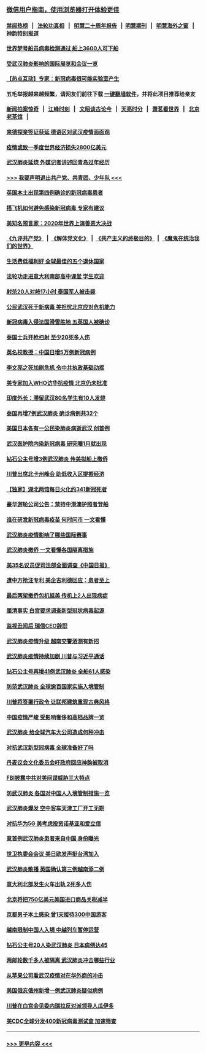 ### [微信用户指南，使用浏览器打开体验更佳](https://github.com/gfw-breaker/banned-news1/blob/master/indexes/wechat-guide.md?t=0)
#### [禁闻热榜](热点新闻.md?t=0)  &nbsp;&nbsp;|&nbsp;&nbsp; [法轮功真相](https://github.com/gfw-breaker/truth/blob/master/README.md?t=0) &nbsp;&nbsp;|&nbsp;&nbsp; [明慧二十周年报告](https://github.com/gfw-breaker/mh-reports/blob/master/README.md?t=0) &nbsp;&nbsp;|&nbsp;&nbsp;[明慧期刊](https://github.com/gfw-breaker/mh-qikan) &nbsp;&nbsp;|&nbsp;&nbsp; [明慧海外之窗](https://github.com/gfw-breaker/mh-news/blob/master/README.md?t=0) &nbsp;&nbsp;|&nbsp;&nbsp; [神韵特别报道](https://github.com/gfw-breaker/mh-news/blob/master/shenyun.md?t=0)
#### [世界梦号船员病毒检测通过 船上3600人可下船](../pages/nsc418/n11856520.md?t=02100711) 
#### [受武汉肺炎影响的国际展览和会议一览](../pages/nsc418/n11856420.md?t=02100711) 
#### [【热点互动】专家：新冠病毒很可能实验室产生](../pages/nsc418/n11856378.md?t=02100711) 
#### 五毛举报越来越频繁，请网友们前往下载 [一键翻墙软件](https://github.com/gfw-breaker/ssr-accounts)，并将此项目推荐给亲友
#### [新闻拍案惊奇](https://github.com/gfw-breaker/banned-news1/blob/master/pages/link4.md) &nbsp;&nbsp;|&nbsp;&nbsp; [江峰时刻](https://github.com/gfw-breaker/banned-news1/blob/master/pages/link4.md) &nbsp;&nbsp;|&nbsp;&nbsp; [文昭谈古论今](https://github.com/gfw-breaker/banned-news1/blob/master/pages/link4.md) &nbsp;&nbsp;|&nbsp;&nbsp; [天亮时分](https://github.com/gfw-breaker/banned-news1/blob/master/pages/link4.md) &nbsp;&nbsp;|&nbsp;&nbsp; [萧茗看世界](https://github.com/gfw-breaker/banned-news1/blob/master/pages/link4.md) &nbsp;&nbsp;|&nbsp;&nbsp; [北京老茶馆](https://github.com/gfw-breaker/banned-news1/blob/master/pages/link4.md) &nbsp;&nbsp;|&nbsp;&nbsp; 
#### [来德探亲签证获延 德语区对武汉疫情面面观](../pages/nsc418/n11856283.md?t=02100711) 
#### [疫情或致一季度世界经济损失2800亿美元](../pages/nsc418/n11855639.md?t=02100711) 
#### [武汉肺炎延烧 外媒记者讲述回青岛过年经历](../pages/nsc418/n11856159.md?t=02100711) 
#### [>>> 我要声明退出共产党、共青团、少年队 <<<](https://github.com/begood0513/goodnews/blob/master/quit/letter.md) 
#### [英国本土出现第四例确诊的新冠病毒患者](../pages/nsc418/n11855930.md?t=02100711) 
#### [搭飞机如何避免感染新冠病毒 专家有建议](../pages/nsc418/n11853427.md?t=02100711) 
#### [美知名预言家：2020年世界上演善恶大决战](../pages/nsc418/n11855418.md?t=02100711) 
#### [《九评共产党》](https://github.com/begood0513/9ping.md/blob/master/README.md) &nbsp;|&nbsp; [《解体党文化》](../../../../jtdwh.md/blob/master/README.md)  &nbsp;|&nbsp; [《共产主义的终极目的》](../../../../gczydzjmd.md/blob/master/README.md) &nbsp;|&nbsp; [《魔鬼在统治我们的世界》](../../../../mgztzwmdsj.md/blob/master/README.md) 
#### [生活费低福利好 全球最佳的五个退休国家](../pages/nsc418/n11848347.md?t=02100711) 
#### [法轮功走进意大利南部高中课堂 学生欢迎](../pages/nsc418/n11853859.md?t=02100711) 
#### [射杀20人对峙17小时 泰国军人被击毙](../pages/nsc418/n11854869.md?t=02100711) 
#### [公民武汉死于新病毒 美担忧北京应对危机能力](../pages/nsc418/n11854331.md?t=02100711) 
#### [新冠病毒入侵法国滑雪胜地 五英国人被确诊](../pages/nsc418/n11854307.md?t=02100711) 
#### [泰国士兵开枪扫射 至少20死多人伤](../pages/nsc418/n11854276.md?t=02100711) 
#### [英名校教授：中国日增5万例新冠病例](../pages/nsc418/n11854174.md?t=02100711) 
#### [李文亮之死加剧危机 令中共执政基础动摇](../pages/nsc418/n11854003.md?t=02100711) 
#### [美专家加入WHO访华抗疫情 北京仍未批准](../pages/nsc418/n11854043.md?t=02100711) 
#### [印度外长：滞留武汉80名学生有10人发烧](../pages/nsc418/n11853821.md?t=02100711) 
#### [泰国再增7例武汉肺炎 确诊病例共32个](../pages/nsc418/n11853808.md?t=02100711) 
#### [美国日本各有一公民染肺炎病逝武汉 创首例](../pages/nsc418/n11853509.md?t=02100711) 
#### [武汉医护院内染新冠病毒 研究曝1月就出现](../pages/nsc418/n11852928.md?t=02100711) 
#### [钻石公主号增3例武汉肺炎 传美拟船上撤侨](../pages/nsc418/n11853240.md?t=02100711) 
#### [川普出席北卡州峰会 助低收入区提振经济](../pages/nsc418/n11853232.md?t=02100711) 
#### [【独家】湖北两馆每日火化约341新冠死者](../pages/nsc418/n11845444.md?t=02100711) 
#### [豪华游轮公司公告：禁持中港澳护照者登船](../pages/nsc418/n11852761.md?t=02100711) 
#### [谁在研发新冠病毒疫苗 何时问市 一文看懂](../pages/nsc418/n11852840.md?t=02100711) 
#### [武汉肺炎疫情影响了哪些国际赛事](../pages/nsc418/n11852441.md?t=02100711) 
#### [武汉肺炎撤侨 一文看懂各国隔离措施](../pages/nsc418/n11844216.md?t=02100711) 
#### [美35名议员促司法部全面调查《中国日报》](../pages/nsc418/n11852435.md?t=02100711) 
#### [遭中方抢注专利 美企吉利德回应：患者至上](../pages/nsc418/n11852037.md?t=02100711) 
#### [最后两架撤侨包机抵美 传机上2人出现病症](../pages/nsc418/n11852173.md?t=02100711) 
#### [厘清事实 白宫要求调查新型冠状病毒起源](../pages/nsc418/n11852106.md?t=02100711) 
#### [监视丑闻后 瑞信CEO辞职](../pages/nsc418/n11852127.md?t=02100711) 
#### [武汉肺炎疫情升级 越南交警酒测有新招](../pages/nsc418/n11851632.md?t=02100711) 
#### [武汉肺炎疫情持续加剧 川普与习近平通话](../pages/nsc418/n11851613.md?t=02100711) 
#### [钻石公主号再增41例武汉肺炎 全船61人感染](../pages/nsc418/n11850401.md?t=02100711) 
#### [防范武汉肺炎 全球逾百国家实施入境管制](../pages/nsc418/n11850557.md?t=02100711) 
#### [川普将签署行政令 让联邦建筑重现古典风格](../pages/nsc418/n11850654.md?t=02100711) 
#### [中国疫情严峻 受影响奢侈和高档品牌一览](../pages/nsc418/n11850319.md?t=02100711) 
#### [武汉肺炎 给全球汽车大公司造成何种冲击](../pages/nsc418/n11850056.md?t=02100711) 
#### [对抗武汉新型冠病毒 全球准备好了吗](../pages/nsc418/n11850142.md?t=02100711) 
#### [丹麦议会文化委员会吁政府回应神韵被取消](../pages/nsc418/n11849312.md?t=02100711) 
#### [FBI披露中共对美间谍威胁三大特点](../pages/nsc418/n11849700.md?t=02100711) 
#### [防武汉肺炎 各国对中国人入境管制措施一览](../pages/nsc418/n11838726.md?t=02100711) 
#### [武汉肺炎爆发 空中客车天津工厂开工无期](../pages/nsc418/n11849634.md?t=02100711) 
#### [对抗华为5G 美考虑投资诺基亚和爱立信](../pages/nsc418/n11849510.md?t=02100711) 
#### [意首例武汉肺炎患者来自中国 身份曝光](../pages/nsc418/n11849454.md?t=02100711) 
#### [世卫执委会会议 美日欧发声挺台湾加入](../pages/nsc418/n11849433.md?t=02100711) 
#### [武汉肺炎散播 英国确认第三例越南添二例](../pages/nsc418/n11849439.md?t=02100711) 
#### [意大利北部发生火车出轨 2死多人伤](../pages/nsc418/n11848999.md?t=02100711) 
#### [北京将把750亿美元美国进口商品关税减半](../pages/nsc418/n11848896.md?t=02100711) 
#### [京都男子本土感染 曾1天接待300中国游客](../pages/nsc418/n11848641.md?t=02100711) 
#### [越南限制中国人入境 中越列车暂停运营](../pages/nsc418/n11847844.md?t=02100711) 
#### [钻石公主号20人染武汉肺炎 日本病例达45](../pages/nsc418/n11847823.md?t=02100711) 
#### [两邮轮数千多人被隔离 武汉肺炎冲击哪些行业](../pages/nsc418/n11847456.md?t=02100711) 
#### [从苹果公司看武汉疫情对在华外商的冲击](../pages/nsc418/n11847586.md?t=02100711) 
#### [美国俄亥俄州新增一例武汉肺炎疑似病例](../pages/nsc418/n11847714.md?t=02100711) 
#### [川普在白宫会见委内瑞拉反对派领导人瓜伊多](../pages/nsc418/n11847391.md?t=02100711) 
#### [美CDC全球分发400新冠病毒测试盒 加速筛查](../pages/nsc418/n11847260.md?t=02100711) 

----
#### [ >>> 更早内容 <<< ](../indexes/nsc418-earlier.md)
